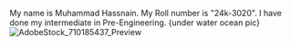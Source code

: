 My name is Muhammad Hassnain.
My Roll number is "24k-3020".
I have done my intermediate in Pre-Engineering.
{under water ocean pic}![AdobeStock_710185437_Preview](https://github.com/user-attachments/assets/a076d684-d840-4276-9644-930d8aec6888)
